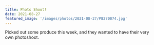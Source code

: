 ```yaml
---
title: Photo Shoot!
date: 2021-08-27
featured_image: '/images/photos/2021-08-27/P8270074.jpg'
---
```


Picked out some produce this week, and they wanted to have their very own photoshoot.
